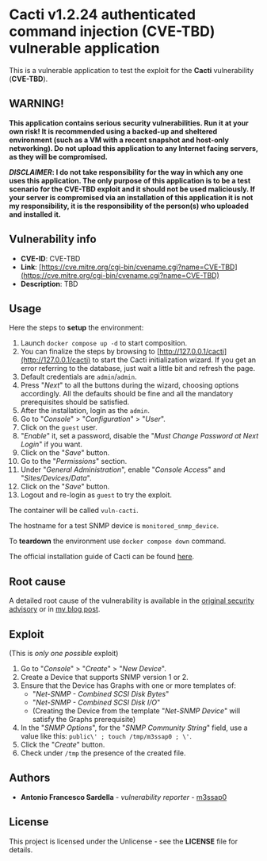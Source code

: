 # Cacti v1.2.24 authenticated command injection (CVE-TBD) vulnerable application

This is a vulnerable application to test the exploit for the **Cacti** vulnerability (**CVE-TBD**).

## WARNING!

**This application contains serious security vulnerabilities. Run it at your own risk! It is recommended using a backed-up and sheltered environment (such as a VM with a recent snapshot and host-only networking). Do not upload this application to any Internet facing servers, as they will be compromised.**

***DISCLAIMER*: I do not take responsibility for the way in which any one uses this application. The only purpose of this application is to be a test scenario for the CVE-TBD exploit and it should not be used maliciously. If your server is compromised via an installation of this application it is not my responsibility, it is the responsibility of the person(s) who uploaded and installed it.**

## Vulnerability info

* **CVE-ID**: CVE-TBD
* **Link**: [https://cve.mitre.org/cgi-bin/cvename.cgi?name=CVE-TBD](https://cve.mitre.org/cgi-bin/cvename.cgi?name=CVE-TBD)
* **Description**: TBD

## Usage

Here the steps to **setup** the environment:
1. Launch `docker compose up -d` to start composition.
2. You can finalize the steps by browsing to [http://127.0.0.1/cacti](http://127.0.0.1/cacti) to start the Cacti initialization wizard. If you get an error referring to the database, just wait a little bit and refresh the page.
3. Default credentials are `admin`/`admin`.
4. Press "*Next*" to all the buttons during the wizard, choosing options accordingly. All the defaults should be fine and all the mandatory prerequisites should be satisfied.
5. After the installation, login as the `admin`.
6. Go to "*Console*" > "*Configuration*" > "*User*".
7. Click on the `guest` user.
8. "*Enable*" it, set a password, disable the "*Must Change Password at Next Login*" if you want.
9. Click on the "*Save*" button.
10. Go to the "*Permissions*" section.
11. Under "*General Administration*", enable "*Console Access*" and "*Sites/Devices/Data*".
12. Click on the "*Save*" button.
13. Logout and re-login as `guest` to try the exploit.

The container will be called `vuln-cacti`.

The hostname for a test SNMP device is `monitored_snmp_device`.

To **teardown** the environment use `docker compose down` command.

The official installation guide of Cacti can be found [here](https://docs.cacti.net/README.md#cacti-installation).

## Root cause

A detailed root cause of the vulnerability is available in the [original security advisory](https://github.com/Cacti/cacti/security/advisories/GHSA-g6ff-58cj-x3cp) or in [my blog post](https://m3ssap0.github.io/articles/cacti_authenticated_command_injection_snmp.html).

## Exploit

(This is *only one possible* exploit)

1. Go to "*Console*" > "*Create*" > "*New Device*".
2. Create a Device that supports SNMP version 1 or 2.
3. Ensure that the Device has Graphs with one or more templates of:
    * "*Net-SNMP - Combined SCSI Disk Bytes*"
    * "*Net-SNMP - Combined SCSI Disk I/O*"
    * (Creating the Device from the template "*Net-SNMP Device*" will satisfy the Graphs prerequisite)
4. In the "*SNMP Options*", for the "*SNMP Community String*" field, use a value like this: `public\' ; touch /tmp/m3ssap0 ; \'`.
5. Click the "*Create*" button.
6. Check under `/tmp` the presence of the created file.

## Authors

* **Antonio Francesco Sardella** - *vulnerability reporter* - [m3ssap0](https://github.com/m3ssap0)

## License

This project is licensed under the Unlicense - see the **LICENSE** file for details.
